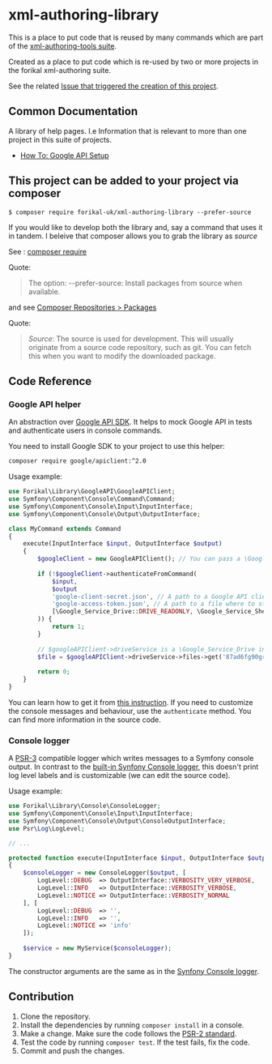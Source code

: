 # xml-authoring-library

This is a place to put code that is reused by many commands which are part of the [xml-authoring-tools suite](https://github.com/forikal-uk/xml-authoring-tools).

Created as a place to put code which is re-used by two or more projects in the forikal xml-authoring suite.

See the related [Issue that triggered the creation of this project](https://github.com/forikal-uk/xml-authoring-tools/issues/3).

## Common Documentation

A library of help pages. I.e Information that is relevant to more than one project in this suite of projects.

- [How To: Google API Setup](https://github.com/forikal-uk/xml-authoring-library/blob/master/HowTo-GoogleAPISetup.md)

## This project can be added to your project via composer

```
$ composer require forikal-uk/xml-authoring-library --prefer-source
```

If you would like to develop both the library and, say a command that uses it in tandem. I beleive that composer allows you to grab the library as *source*

See : [composer require](https://getcomposer.org/doc/03-cli.md#require)

Quote:
> The option:
> --prefer-source: Install packages from source when available.

and see [Composer Repositories > Packages](https://getcomposer.org/doc/05-repositories.md#package)

Quote:
> *Source*: The source is used for development. This will usually originate from a source code repository, such as git. You can fetch this when you want to modify the downloaded package.

## Code Reference

### Google API helper

An abstraction over [Google API SDK](https://github.com/google/google-api-php-client).
It helps to mock Google API in tests and authenticate users in console commands.

You need to install Google SDK to your project to use this helper:

```bash
composer require google/apiclient:^2.0
```

Usage example:

```php
use Forikal\Library\GoogleAPI\GoogleAPIClient;
use Symfony\Component\Console\Command\Command;
use Symfony\Component\Console\Input\InputInterface;
use Symfony\Component\Console\Output\OutputInterface;

class MyCommand extends Command
{
    execute(InputInterface $input, OutputInterface $output)
    {
        $googleClient = new GoogleAPIClient(); // You can pass a \Google_Client mock to the constructor. It will be use in the services.
        
        if (!$googleClient->authenticateFromCommand(
            $input,
            $output
            'google-client-secret.json', // A path to a Google API client secret file
            'google-access-token.json', // A path to a file where to store a Google API access token so the helper won't prompt to authenticate next time
            [\Google_Service_Drive::DRIVE_READONLY, \Google_Service_Sheets::SPREADSHEETS_READONLY] // A list of required permissions
        )) {
            return 1;
        }
        
        // $googleAPIClient->driveService is a \Google_Service_Drive instance. All the other services are available.
        $file = $googleAPIClient->driveService->files->get('87ad6fg90gr0m91c84');
        
        return 0;
    }
}
```

You can learn how to get it from [this instruction](HowTo-GoogleAPISetup.md).
If you need to customize the console messages and behaviour, use the `authenticate` method.
You can find more information in the source code. 

### Console logger

A [PSR-3](https://github.com/php-fig/log) compatible logger which writes messages to a Symfony console output.
In contrast to the [built-in Synfony Console logger](https://symfony.com/doc/3.4/components/console/logger.html), this doesn't print log level labels and is customizable (we can edit the source code).

Usage example:

```php
use Forikal\Library\Console\ConsoleLogger;
use Symfony\Component\Console\Input\InputInterface;
use Symfony\Component\Console\Output\ConsoleOutputInterface;
use Psr\Log\LogLevel;

// ...

protected function execute(InputInterface $input, OutputInterface $output)
{
    $consoleLogger = new ConsoleLogger($output, [
        LogLevel::DEBUG  => OutputInterface::VERBOSITY_VERY_VERBOSE,
        LogLevel::INFO   => OutputInterface::VERBOSITY_VERBOSE,
        LogLevel::NOTICE => OutputInterface::VERBOSITY_NORMAL
    ], [
        LogLevel::DEBUG  => '',
        LogLevel::INFO   => '',
        LogLevel::NOTICE => 'info'
    ]);
    
    $service = new MyService($consoleLogger);
}
```

The constructor arguments are the same as in the [Synfony Console logger](https://symfony.com/doc/3.4/components/console/logger.html).

## Contribution

1. Clone the repository.
2. Install the dependencies by running `composer install` in a console.
3. Make a change. Make sure the code follows the [PSR-2 standard](https://github.com/php-fig/fig-standards/blob/master/accepted/PSR-2-coding-style-guide.md).
4. Test the code by running `composer test`. If the test fails, fix the code.
5. Commit and push the changes.
